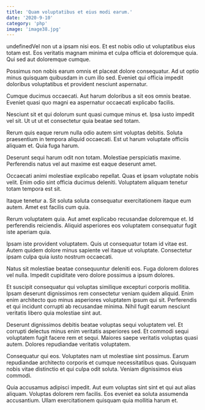 ```yaml
---
title: 'Quam voluptatibus et eius modi earum.'
date: '2020-9-10'
category: 'php'
image: 'image38.jpg'
---
```


undefinedVel non ut a ipsam nisi eos. Et est nobis odio ut voluptatibus eius totam est. Eos veritatis magnam minima et culpa officia et doloremque quia. Qui sed aut doloremque cumque.
 Possimus non nobis earum omnis et placeat dolore consequatur. Ad ut optio minus quisquam quibusdam in cum illo sed. Eveniet qui officia impedit doloribus voluptatibus et provident nesciunt aspernatur.
 Cumque ducimus occaecati. Aut harum doloribus a sit eos omnis beatae. Eveniet quasi quo magni ea aspernatur occaecati explicabo facilis.

Nesciunt sit et qui dolorum sunt quasi cumque minus et. Ipsa iusto impedit vel sit. Ut ut ut et consectetur quia beatae sed totam.
 Rerum quis eaque rerum nulla odio autem sint voluptas debitis. Soluta praesentium in tempora aliquid occaecati. Est ut harum voluptate officiis aliquam et. Quia fuga harum.
 Deserunt sequi harum odit non totam. Molestiae perspiciatis maxime. Perferendis natus vel aut maxime est eaque deserunt amet.

Occaecati animi molestiae explicabo repellat. Quas et ipsam voluptate nobis velit. Enim odio sint officia ducimus deleniti. Voluptatem aliquam tenetur totam tempora est sit.
 Itaque tenetur a. Sit soluta soluta consequatur exercitationem itaque eum autem. Amet est facilis cum quia.
 Rerum voluptatem quia. Aut amet explicabo recusandae doloremque et. Id perferendis reiciendis. Aliquid asperiores eos voluptatem consequatur fugit iste aperiam quia.

Ipsam iste provident voluptatem. Quis ut consequatur totam id vitae est. Autem quidem dolore minus sapiente vel itaque ut voluptate. Consectetur ipsam culpa quia iusto nostrum occaecati.
 Natus sit molestiae beatae consequuntur deleniti eos. Fuga dolorem dolores vel nulla. Impedit cupiditate vero dolore possimus a ipsum dolores.
 Et suscipit consequatur qui voluptas similique excepturi corporis mollitia. Ipsam deserunt dignissimos rem consectetur veniam quidem aliquid. Enim enim architecto quo minus asperiores voluptatem ipsum qui sit. Perferendis et qui incidunt corrupti ab recusandae minima. Nihil fugit earum nesciunt veritatis libero quia molestiae sint aut.

Deserunt dignissimos debitis beatae voluptas sequi voluptatem vel. Et corrupti delectus minus enim veritatis asperiores sed. Et commodi sequi voluptatem fugit facere rem et sequi. Maiores saepe veritatis voluptas quasi autem. Dolores repudiandae veritatis voluptatem.
 Consequatur qui eos. Voluptates nam ut molestiae sint possimus. Earum repudiandae architecto corporis et cumque necessitatibus quas. Quisquam nobis vitae distinctio et qui culpa odit soluta. Veniam dignissimos eius commodi.
 Quia accusamus adipisci impedit. Aut eum voluptas sint sint et qui aut alias aliquam. Voluptas dolorem rem facilis. Eos eveniet ea soluta assumenda accusantium. Ullam exercitationem quisquam quia mollitia harum et.


